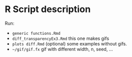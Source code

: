 
# R Script description

Run:
  + `generic functions.Rmd`
  + `diff_transparencyEx3.Rmd` this one makes gifs
  + `plots diff.Rmd` (optional) some examples without gifs.
  + `~/gif/gif.fx` gif with different width, n, seed, ...


